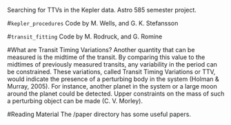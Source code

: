 Searching for TTVs in the Kepler data. Astro 585 semester project.

#<code>kepler_procedures</code>
Code by M. Wells, and G. K. Stefansson

#<code>transit_fitting</code>
Code by M. Rodruck, and G. Romine

#What are Transit Timing Variations?
Another quantity that can be measured is the midtime of the transit. By comparing
this value to the midtimes of previously measured transits, any variability in the period can
be constrained. These variations, called Transit Timing Variations or TTV, would indicate
the presence of a perturbing body in the system (Holman & Murray, 2005). For instance,
another planet in the system or a large moon around the planet could be detected. Upper
constraints on the mass of such a perturbing object can be made (C. V. Morley).


#Reading Material
The /paper directory has some useful papers.

